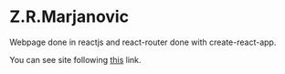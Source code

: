 # Z.R.Marjanovic

Webpage done in reactjs and react-router done with create-react-app.

You can see site following [this](http://www.zrmarjanovic.rs) link.
